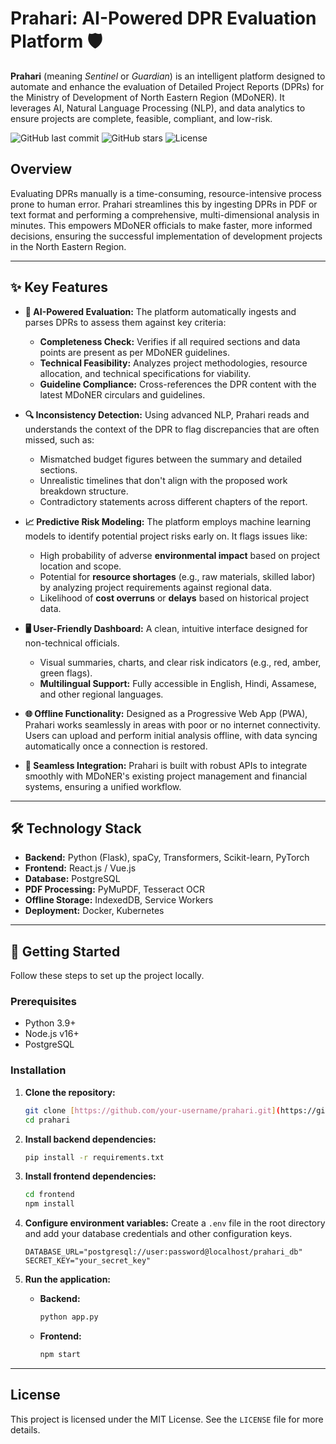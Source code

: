 # Prahari: AI-Powered DPR Evaluation Platform 🛡️

**Prahari** (meaning *Sentinel* or *Guardian*) is an intelligent platform designed to automate and enhance the evaluation of Detailed Project Reports (DPRs) for the Ministry of Development of North Eastern Region (MDoNER). It leverages AI, Natural Language Processing (NLP), and data analytics to ensure projects are complete, feasible, compliant, and low-risk.

![GitHub last commit](https://img.shields.io/github/last-commit/google/gemini-generative-ai)
![GitHub stars](https://img.shields.io/github/stars/google/gemini-generative-ai)
![License](https://img.shields.io/badge/license-MIT-blue.svg)



## Overview

Evaluating DPRs manually is a time-consuming, resource-intensive process prone to human error. Prahari streamlines this by ingesting DPRs in PDF or text format and performing a comprehensive, multi-dimensional analysis in minutes. This empowers MDoNER officials to make faster, more informed decisions, ensuring the successful implementation of development projects in the North Eastern Region.

***

## ✨ Key Features

* **🤖 AI-Powered Evaluation:** The platform automatically ingests and parses DPRs to assess them against key criteria:
    * **Completeness Check:** Verifies if all required sections and data points are present as per MDoNER guidelines.
    * **Technical Feasibility:** Analyzes project methodologies, resource allocation, and technical specifications for viability.
    * **Guideline Compliance:** Cross-references the DPR content with the latest MDoNER circulars and guidelines.

* **🔍 Inconsistency Detection:** Using advanced NLP, Prahari reads and understands the context of the DPR to flag discrepancies that are often missed, such as:
    * Mismatched budget figures between the summary and detailed sections.
    * Unrealistic timelines that don't align with the proposed work breakdown structure.
    * Contradictory statements across different chapters of the report.

* **📈 Predictive Risk Modeling:** The platform employs machine learning models to identify potential project risks early on. It flags issues like:
    * High probability of adverse **environmental impact** based on project location and scope.
    * Potential for **resource shortages** (e.g., raw materials, skilled labor) by analyzing project requirements against regional data.
    * Likelihood of **cost overruns** or **delays** based on historical project data.

* **🖥️ User-Friendly Dashboard:** A clean, intuitive interface designed for non-technical officials.
    * Visual summaries, charts, and clear risk indicators (e.g., red, amber, green flags).
    * **Multilingual Support:** Fully accessible in English, Hindi, Assamese, and other regional languages.

* **🌐 Offline Functionality:** Designed as a Progressive Web App (PWA), Prahari works seamlessly in areas with poor or no internet connectivity. Users can upload and perform initial analysis offline, with data syncing automatically once a connection is restored.

* **🔗 Seamless Integration:** Prahari is built with robust APIs to integrate smoothly with MDoNER's existing project management and financial systems, ensuring a unified workflow.

***

## 🛠️ Technology Stack

* **Backend:** Python (Flask), spaCy, Transformers, Scikit-learn, PyTorch
* **Frontend:** React.js / Vue.js
* **Database:** PostgreSQL
* **PDF Processing:** PyMuPDF, Tesseract OCR
* **Offline Storage:** IndexedDB, Service Workers
* **Deployment:** Docker, Kubernetes

***

## 🚀 Getting Started

Follow these steps to set up the project locally.

### Prerequisites

* Python 3.9+
* Node.js v16+
* PostgreSQL

### Installation

1.  **Clone the repository:**
    ```sh
    git clone [https://github.com/your-username/prahari.git](https://github.com/your-username/prahari.git)
    cd prahari
    ```

2.  **Install backend dependencies:**
    ```sh
    pip install -r requirements.txt
    ```

3.  **Install frontend dependencies:**
    ```sh
    cd frontend
    npm install
    ```

4.  **Configure environment variables:**
    Create a `.env` file in the root directory and add your database credentials and other configuration keys.
    ```env
    DATABASE_URL="postgresql://user:password@localhost/prahari_db"
    SECRET_KEY="your_secret_key"
    ```

5.  **Run the application:**
    * **Backend:**
        ```sh
        python app.py
        ```
    * **Frontend:**
        ```sh
        npm start
        ```

***

##  License

This project is licensed under the MIT License. See the `LICENSE` file for more details.